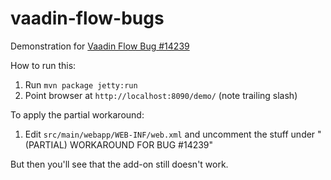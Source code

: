 # vaadin-flow-bugs
Demonstration for [Vaadin Flow Bug #14239](https://github.com/vaadin/flow/issues/14239)

How to run this:

1. Run `mvn package jetty:run`
1. Point browser at `http://localhost:8090/demo/` (note trailing slash)

To apply the partial workaround:

1. Edit `src/main/webapp/WEB-INF/web.xml` and uncomment the stuff under "(PARTIAL) WORKAROUND FOR BUG #14239"

But then you'll see that the add-on still doesn't work.
